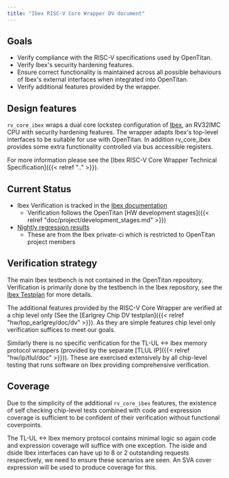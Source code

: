 ```yaml
---
title: "Ibex RISC-V Core Wrapper DV document"
---
```


## Goals
  * Verify compliance with the RISC-V specifications used by OpenTitan.
  * Verify Ibex's security hardening features.
  * Ensure correct functionality is maintained across all possible behaviours of Ibex's external interfaces when integrated into OpenTitan.
  * Verify additional features provided by the wrapper.

## Design features

`rv_core_ibex` wraps a dual core lockstep configuration of [Ibex](https://www.github.com/lowrisc/ibex), an RV32IMC CPU with security hardening features.
The wrapper adapts Ibex's top-level interfaces to be suitable for use with OpenTitan.
In addition rv_core_ibex provides some extra functionality controlled via bus accessible registers.

For more information please see the [Ibex RISC-V Core Wrapper Technical Specification]({{< relref ".." >}}).

## Current Status

* Ibex Verification is tracked in the [Ibex documentation](https://ibex-core.readthedocs.io/en/latest/03_reference/verification_stages.html)
  * Verification follows the OpenTitan [HW development stages]({{< relref "doc/project/development_stages.md" >}})
* [Nightly regression results](https://dev.azure.com/lowrisc/lowrisc-private/_build?definitionId=11)
  * These are from the Ibex private-ci which is restricted to OpenTitan project members

## Verification strategy

The main Ibex testbench is not contained in the OpenTitan repository.
Verification is primarily done by the testbench in the Ibex repository, see the [Ibex Testplan](https://ibex-core.readthedocs.io/en/latest/03_reference/testplan.html) for more details.

The additional features provided by the RISC-V Core Wrapper are verified at a chip level only (See the [Earlgrey Chip DV testplan]({{< relref "hw/top_earlgrey/doc/dv" >}}).
As they are simple features chip level only verification suffices to meet our goals.

Similarly there is no specific verification for the TL-UL <-> Ibex memory protocol wrappers (provided by the separate [TLUL IP]({{< relref "hw/ip/tlul/doc" >}})).
These are exercised extensively by all chip-level testing that runs software on Ibex providing comprehensive verification.

## Coverage

Due to the simplicity of the additional `rv_core_ibex` features, the existence of self checking chip-level tests combined with code and expression coverage is sufficient to be confident of their verification without functional coverpoints.

The TL-UL <-> Ibex memory protocol contains minimal logic so again code and expression coverage will suffice with one exception.
The iside and dside Ibex interfaces can have up to 8 or 2 outstanding requests respectively, we need to ensure these scenarios are seen.
An SVA cover expression will be used to produce coverage for this.
